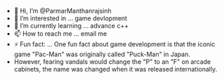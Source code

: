 - 👋 Hi, I’m @ParmarManthanrajsinh
- 👀 I’m interested in ... game devlopment
- 🌱 I’m currently learning ... advance c++
- 📫 How to reach me ... email me
- ⚡ Fun fact: ... One fun fact about game development is that the iconic game "Pac-Man" was originally called "Puck-Man" in Japan.
- However, fearing vandals would change the "P" to an "F" on arcade cabinets, the name was changed when it was released internationally.
